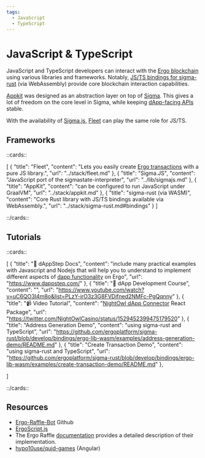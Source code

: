 ```yaml
---
tags:
  - JavaScript
  - TypeScript
---
```


# JavaScript & TypeScript

JavaScript and TypeScript developers can interact with the [Ergo blockchain](why.md) using various libraries and frameworks. Notably, [JS/TS bindings for sigma-rust](sigma-rust.md#bindings) (via WebAssembly) provide core blockchain interaction capabilities.

[Appkit](appkit.md) was designed as an abstraction layer on top of [Sigma](sigmastate-interpreter.md). This gives a lot of freedom on the core level in Sigma, while keeping [dApp-facing APIs](api.md) stable.

With the availability of [Sigma.js](sigmajs.md), [Fleet](fleet.md) can play the same role for JS/TS.



## Frameworks

::cards::

[
  {
    "title": "Fleet",
    "content": "Lets you easily create [Ergo transactions](transactions.md) with a pure JS library.",
    "url": "../stack/fleet.md"
  },
  {
    "title": "Sigma.JS",
    "content": "JavaScript port of the sigmastate-interpreter",
    "url": "../lib/sigmajs.md"
  },
  {
    "title": "AppKit",
    "content": "can be configured to run JavaScript under GraalVM",
    "url": "../stack/appkit.md"
  },
  {
    "title": "sigma-rust (via WASM)",
    "content": "Core Rust library with JS/TS bindings available via WebAssembly.",
    "url": "../stack/sigma-rust.md#bindings"
  }
]

::/cards::

## Tutorials

::cards::

[
  {
    "title": "🔗 dAppStep Docs",
    "content": "include many practical examples with Javascript and Nodejs that will help you to understand to implement different aspects of [dapp functionality](get-started.md) on Ergo",
    "url": "https://www.dappstep.com/"
  },
  {
    "title": "🔗 dApp Development Course",
    "content": "",
    "url": "https://www.youtube.com/watch?v=uC6QO3I4m8o&list=PLzY-irO3z3G8FVDifned2NMFc-PgQqnny"
  },
  {
    "title": "📹 Video Tutorial",
    "content": "[NightOwl dApp Connector](dApp.md) React Package",
    "url": "https://twitter.com/NightOwlCasino/status/1529452399475179520"
  },
  {
    "title": "Address Generation Demo",
    "content": "using sigma-rust and TypeScript",
    "url": "https://github.com/ergoplatform/sigma-rust/blob/develop/bindings/ergo-lib-wasm/examples/address-generation-demo/README.md"
  },
  {
    "title": "Create Transaction Demo",
    "content": "using sigma-rust and TypeScript",
    "url": "https://github.com/ergoplatform/sigma-rust/blob/develop/bindings/ergo-lib-wasm/examples/create-transaction-demo/README.md"
  },

]

::/cards::



## Resources


- [Ergo-Raffle-Bot](https://github.com/zkastn/ergo-raffle-bot) Github
- [ErgoScript.js](https://www.youtube.com/watch?v=_jwMI8M_vrs)
- The Ergo Raffle [documentation](https://github.com/ErgoRaffle/raffle-documentation) provides a detailed description of their implementation. 
- [hypo10use/quid-games](https://github.com/hypo10use/quid-games) (Angular)
